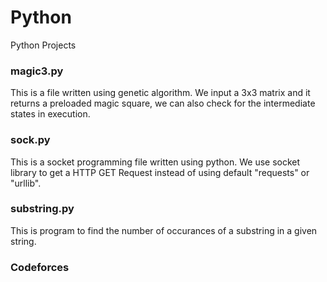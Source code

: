 # Python
Python Projects

### magic3.py
This is a file written using genetic algorithm. We input a 3x3 matrix and it returns a preloaded magic square, we can also check for the intermediate states in execution.

### sock.py
This is a socket programming file written using python. We use socket library to get a HTTP GET Request instead of using default "requests" or "urllib".

### substring.py
This is program to find the number of occurances of a substring in a given string.

### Codeforces
